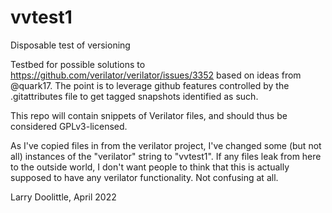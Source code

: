 # vvtest1
Disposable test of versioning

Testbed for possible solutions to
https://github.com/verilator/verilator/issues/3352
based on ideas from @quark17.
The point is to leverage github features controlled by the .gitattributes file
to get tagged snapshots identified as such.

This repo will contain snippets of Verilator files, and should
thus be considered GPLv3-licensed.

As I've copied files in from the verilator project, I've changed
some (but not all) instances of the "verilator" string to "vvtest1".
If any files leak from here to the outside world, I don't want people
to think that this is actually supposed to have any verilator functionality.
Not confusing at all.

Larry Doolittle, April 2022
